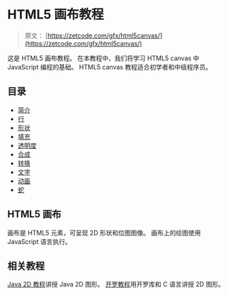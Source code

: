 # HTML5 画布教程

> 原文： [https://zetcode.com/gfx/html5canvas/](https://zetcode.com/gfx/html5canvas/)

这是 HTML5 画布教程。 在本教程中，我们将学习 HTML5 canvas 中 JavaScript 编程的基础。 HTML5 canvas 教程适合初学者和中级程序员。

## 目录

<nav>

*   [简介](introduction/)
*   [行](lines/)
*   [形状](shapes/)
*   [填充](fills/)
*   [透明度](transparency/)
*   [合成](compositing/)
*   [转换](transformations/)
*   [文字](text/)
*   [动画](animation/)
*   [蛇](snake/)

</nav>

## HTML5 画布

画布是 HTML5 元素，可呈现 2D 形状和位图图像。 画布上的绘图使用 JavaScript 语言执行。

## 相关教程

[Java 2D 教程](/gfx/java2d/)讲授 Java 2D 图形。 [开罗教程](/gfx/cairo/)用开罗库和 C 语言讲授 2D 图形。